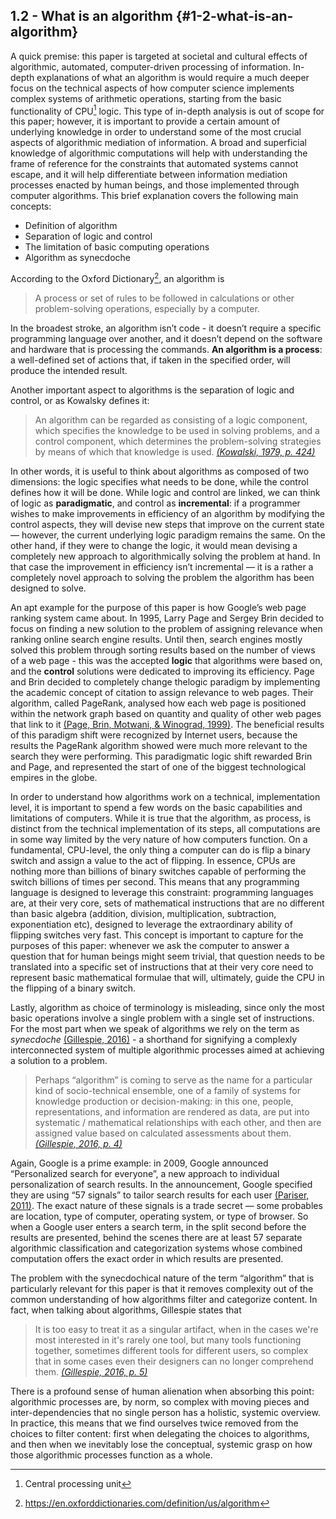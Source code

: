 ## 1.2 - What is an algorithm {#1-2-what-is-an-algorithm}

A quick premise: this paper is targeted at societal and cultural effects of algorithmic, automated, computer-driven processing of information. In-depth explanations of what an algorithm is would require a much deeper focus on the technical aspects of how computer science implements complex systems of arithmetic operations, starting from the basic functionality of CPU[^3] logic. This type of in-depth analysis is out of scope for this paper; however, it is important to provide a certain amount of underlying knowledge in order to understand some of the most crucial aspects of algorithmic mediation of information. A broad and superficial knowledge of algorithmic computations will help with understanding the frame of reference for the constraints that automated systems cannot escape, and it will help differentiate between information mediation processes enacted by human beings, and those implemented through computer algorithms. This brief explanation covers the following main concepts:

*   Definition of algorithm
*   Separation of logic and control
*   The limitation of basic computing operations
*   Algorithm as synecdoche

According to the Oxford Dictionary[^4], an algorithm is

> A process or set of rules to be followed in calculations or other problem-solving operations, especially by a computer.

In the broadest stroke, an algorithm isn’t code - it doesn’t require a specific programming language over another, and it doesn’t depend on the software and hardware that is processing the commands. **An algorithm is a process**: a well-defined set of actions that, if taken in the specified order, will produce the intended result.

Another important aspect to algorithms is the separation of logic and control, or as Kowalsky defines it:

> An algorithm can be regarded as consisting of a logic component, which specifies the knowledge to be used in solving problems, and a control component, which determines the problem-solving strategies by means of which that knowledge is used. [_(Kowalski, 1979, p. 424)_](https://paperpile.com/c/BG18Wg/QvVg0/?locator=424)

In other words, it is useful to think about algorithms as composed of two dimensions: the logic specifies what needs to be done, while the control defines how it will be done. While logic and control are linked, we can think of logic as **paradigmatic**, and control as **incremental**: if a programmer wishes to make improvements in efficiency of an algorithm by modifying the control aspects, they will devise new steps that improve on the current state — however, the current underlying logic paradigm remains the same. On the other hand, if they were to change the logic, it would mean devising a completely new approach to algorithmically solving the problem at hand. In that case the improvement in efficiency isn’t incremental — it is a rather a completely novel approach to solving the problem the algorithm has been designed to solve.

An apt example for the purpose of this paper is how Google’s web page ranking system came about. In 1995, Larry Page and Sergey Brin decided to focus on finding a new solution to the problem of assigning relevance when ranking online search engine results. Until then, search engines mostly solved this problem through sorting results based on the number of views of a web page - this was the accepted **logic** that algorithms were based on, and the **control** solutions were dedicated to improving its efficiency. Page and Brin decided to completely change thelogic paradigm by implementing the academic concept of citation to assign relevance to web pages. Their algorithm, called PageRank, analysed how each web page is positioned within the network graph based on quantity and quality of other web pages that link to it [(Page, Brin, Motwani, &amp; Winograd, 1999)](https://paperpile.com/c/BG18Wg/OcOQB). The beneficial results of this paradigm shift were recognized by Internet users, because the results the PageRank algorithm showed were much more relevant to the search they were performing. This paradigmatic logic shift rewarded Brin and Page, and represented the start of one of the biggest technological empires in the globe.

In order to understand how algorithms work on a technical, implementation level, it is important to spend a few words on the basic capabilities and limitations of computers. While it is true that the algorithm, as process, is distinct from the technical implementation of its steps, all computations are in some way limited by the very nature of how computers function. On a fundamental, CPU-level, the only thing a computer can do is flip a binary switch and assign a value to the act of flipping. In essence, CPUs are nothing more than billions of binary switches capable of performing the switch billions of times per second. This means that any programming language is designed to leverage this constraint: programming languages are, at their very core, sets of mathematical instructions that are no different than basic algebra (addition, division, multiplication, subtraction, exponentiation etc), designed to leverage the extraordinary ability of flipping switches very fast. This concept is important to capture for the purposes of this paper: whenever we ask the computer to answer a question that for human beings might seem trivial, that question needs to be translated into a specific set of instructions that at their very core need to represent basic mathematical formulae that will, ultimately, guide the CPU in the flipping of a binary switch.

Lastly, algorithm as choice of terminology is misleading, since only the most basic operations involve a single problem with a single set of instructions. For the most part when we speak of algorithms we rely on the term as _synecdoche_ [(Gillespie, 2016)](https://paperpile.com/c/BG18Wg/dRdOY) - a shorthand for signifying a complexly interconnected system of multiple algorithmic processes aimed at achieving a solution to a problem.

> Perhaps “algorithm” is coming to serve as the name for a particular kind of socio-technical ensemble, one of a family of systems for knowledge production or decision-making: in this one, people, representations, and information are rendered as data, are put into systematic / mathematical relationships with each other, and then are assigned value based on calculated assessments about them. [_(Gillespie, 2016, p. 4)_](https://paperpile.com/c/BG18Wg/dRdOY/?locator=4)

Again, Google is a prime example: in 2009, Google announced “Personalized search for everyone”, a new approach to individual personalization of search results. In the announcement, Google specified they are using “57 signals” to tailor search results for each user [(Pariser, 2011)](https://paperpile.com/c/BG18Wg/FEmbG). The exact nature of these signals is a trade secret — some probables are location, type of computer, operating system, or type of browser. So when a Google user enters a search term, in the split second before the results are presented, behind the scenes there are at least 57 separate algorithmic classification and categorization systems whose combined computation offers the exact order in which results are presented.

The problem with the synecdochical nature of the term “algorithm” that is particularly relevant for this paper is that it removes complexity out of the common understanding of how algorithms filter and categorize content. In fact, when talking about algorithms, Gillespie states that

> It is too easy to treat it as a singular artifact, when in the cases we're most interested in it's rarely one tool, but many tools functioning together, sometimes different tools for different users, so complex that in some cases even their designers can no longer comprehend them. [_(Gillespie, 2016, p. 5)_](https://paperpile.com/c/BG18Wg/dRdOY/?locator=5)

There is a profound sense of human alienation when absorbing this point: algorithmic processes are, by norm, so complex with moving pieces and inter-dependencies that no single person has a holistic, systemic overview. In practice, this means that we find ourselves twice removed from the choices to filter content: first when delegating the choices to algorithms, and then when we inevitably lose the conceptual, systemic grasp on how those algorithmic processes function as a whole.

[^3]: Central processing unit

[^4]: https://en.oxforddictionaries.com/definition/us/algorithm